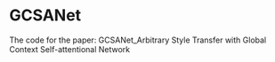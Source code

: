 # GCSANet
The code for the paper: GCSANet_Arbitrary Style Transfer with Global Context Self-attentional Network
